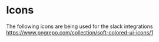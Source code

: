 # Icons

The following icons are being used for the slack integrations <https://www.pngrepo.com/collection/soft-colored-ui-icons/1>
